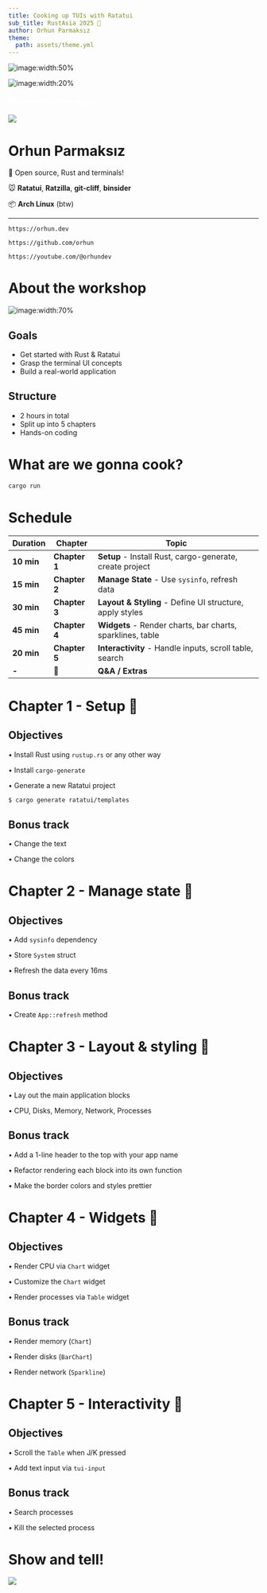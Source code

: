 ```yaml
---
title: Cooking up TUIs with Ratatui
sub_title: RustAsia 2025 🐲
author: Orhun Parmaksız
theme:
  path: assets/theme.yml
---
```


<!-- new_lines: 2 -->

![image:width:50%](assets/rustasia.png)

![image:width:20%](assets/rat-chef.gif)

<!-- column_layout: [1, 2, 1] -->

<!-- column: 1 -->

#### <span style="color: #ffffff">**Welcome to the workshop!**</span>

<!-- reset_layout -->

<!-- column_layout: [1, 9] -->

<!-- column: 1 -->

[](https://github.com/orhun/rustasia2025-ratatui-workshop)

<!-- end_slide -->

<!-- column_layout: [4, 5] -->

<!-- column: 0 -->

<!-- new_lines: 1 -->

![](assets/orhun.jpg)

<!-- column: 1 -->

<!-- new_lines: 1 -->

<!-- pause -->

# **Orhun Parmaksız**

🦀 Open source, Rust and terminals!

🐭 **Ratatui**, **Ratzilla**, **git-cliff**, **binsider**

📦 **Arch Linux** (btw)

---

`https://orhun.dev             `

`https://github.com/orhun      `

`https://youtube.com/@orhundev `

<!-- end_slide -->

# About the workshop

<!-- pause -->

<!-- column_layout: [3, 2] -->

<!-- column: 1 -->

![image:width:70%](assets/ratatui-spin.gif)

<!-- column: 0 -->

## Goals

- Get started with Rust & Ratatui
- Grasp the terminal UI concepts
- Build a real-world application

<!-- pause -->

## Structure

- 2 hours in total
- Split up into 5 chapters
- Hands-on coding

<!-- end_slide -->

# What are we gonna cook?

```bash +exec +acquire_terminal
cargo run
```

<!-- end_slide -->

# Schedule

| Duration   | Chapter       | Topic                                                      |
| ---------- | ------------- | ---------------------------------------------------------- |
| **10 min** | **Chapter 1** | **Setup** - Install Rust, cargo-generate, create project   |
| **15 min** | **Chapter 2** | **Manage State** - Use `sysinfo`, refresh data             |
| **30 min** | **Chapter 3** | **Layout & Styling** - Define UI structure, apply styles   |
| **45 min** | **Chapter 4** | **Widgets** - Render charts, bar charts, sparklines, table |
| **20 min** | **Chapter 5** | **Interactivity** - Handle inputs, scroll table, search    |
| **-**      | 🧀            | **Q&A / Extras**                                           |

<!-- end_slide -->

# Chapter 1 - Setup 🧀

<!-- column_layout: [1, 1] -->

<!-- column: 0 -->

## Objectives

• Install Rust using `rustup.rs` or any other way

• Install `cargo-generate`

• Generate a new Ratatui project

```bash
$ cargo generate ratatui/templates
```

<!-- column: 1 -->

## Bonus track

• Change the text

• Change the colors

<!-- end_slide -->

# Chapter 2 - Manage state 🧀

<!-- column_layout: [1, 1] -->

<!-- column: 0 -->

## Objectives

• Add `sysinfo` dependency

• Store `System` struct

• Refresh the data every 16ms

<!-- column: 1 -->

## Bonus track

• Create `App::refresh` method

<!-- end_slide -->

# Chapter 3 - Layout & styling 🧀

<!-- column_layout: [1, 1] -->

<!-- column: 0 -->

## Objectives

• Lay out the main application blocks

• CPU, Disks, Memory, Network, Processes

<!-- column: 1 -->

## Bonus track

• Add a 1-line header to the top with your app name

• Refactor rendering each block into its own function

• Make the border colors and styles prettier

<!-- end_slide -->

# Chapter 4 - Widgets 🧀

<!-- column_layout: [1, 1] -->

<!-- column: 0 -->

## Objectives

• Render CPU via `Chart` widget

• Customize the `Chart` widget

• Render processes via `Table` widget

<!-- column: 1 -->

## Bonus track

• Render memory (`Chart`)

• Render disks (`BarChart`)

• Render network (`Sparkline`)

<!-- end_slide -->

# Chapter 5 - Interactivity 🧀

<!-- column_layout: [1, 1] -->

<!-- column: 0 -->

## Objectives

• Scroll the `Table` when J/K pressed

• Add text input via `tui-input`

<!-- column: 1 -->

## Bonus track

• Search processes

• Kill the selected process

<!-- end_slide -->

# Show and tell!

![](assets/rat-cheese.gif)
